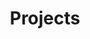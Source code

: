---
title: "Projects"
summary: "List of research projects"
type: "widget_page"
sort_by: "date"
sort_order: "desc"
---